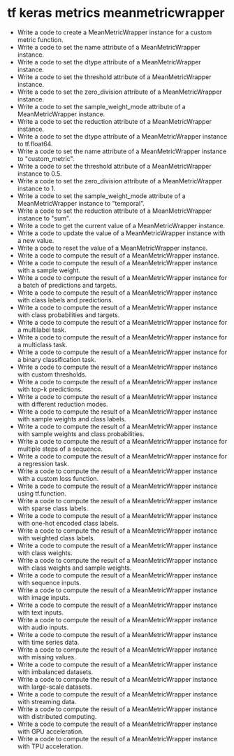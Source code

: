 # tf keras metrics meanmetricwrapper

- Write a code to create a MeanMetricWrapper instance for a custom metric function.
- Write a code to set the name attribute of a MeanMetricWrapper instance.
- Write a code to set the dtype attribute of a MeanMetricWrapper instance.
- Write a code to set the threshold attribute of a MeanMetricWrapper instance.
- Write a code to set the zero_division attribute of a MeanMetricWrapper instance.
- Write a code to set the sample_weight_mode attribute of a MeanMetricWrapper instance.
- Write a code to set the reduction attribute of a MeanMetricWrapper instance.
- Write a code to set the dtype attribute of a MeanMetricWrapper instance to tf.float64.
- Write a code to set the name attribute of a MeanMetricWrapper instance to "custom_metric".
- Write a code to set the threshold attribute of a MeanMetricWrapper instance to 0.5.
- Write a code to set the zero_division attribute of a MeanMetricWrapper instance to 1.
- Write a code to set the sample_weight_mode attribute of a MeanMetricWrapper instance to "temporal".
- Write a code to set the reduction attribute of a MeanMetricWrapper instance to "sum".
- Write a code to get the current value of a MeanMetricWrapper instance.
- Write a code to update the value of a MeanMetricWrapper instance with a new value.
- Write a code to reset the value of a MeanMetricWrapper instance.
- Write a code to compute the result of a MeanMetricWrapper instance.
- Write a code to compute the result of a MeanMetricWrapper instance with a sample weight.
- Write a code to compute the result of a MeanMetricWrapper instance for a batch of predictions and targets.
- Write a code to compute the result of a MeanMetricWrapper instance with class labels and predictions.
- Write a code to compute the result of a MeanMetricWrapper instance with class probabilities and targets.
- Write a code to compute the result of a MeanMetricWrapper instance for a multilabel task.
- Write a code to compute the result of a MeanMetricWrapper instance for a multiclass task.
- Write a code to compute the result of a MeanMetricWrapper instance for a binary classification task.
- Write a code to compute the result of a MeanMetricWrapper instance with custom thresholds.
- Write a code to compute the result of a MeanMetricWrapper instance with top-k predictions.
- Write a code to compute the result of a MeanMetricWrapper instance with different reduction modes.
- Write a code to compute the result of a MeanMetricWrapper instance with sample weights and class labels.
- Write a code to compute the result of a MeanMetricWrapper instance with sample weights and class probabilities.
- Write a code to compute the result of a MeanMetricWrapper instance for multiple steps of a sequence.
- Write a code to compute the result of a MeanMetricWrapper instance for a regression task.
- Write a code to compute the result of a MeanMetricWrapper instance with a custom loss function.
- Write a code to compute the result of a MeanMetricWrapper instance using tf.function.
- Write a code to compute the result of a MeanMetricWrapper instance with sparse class labels.
- Write a code to compute the result of a MeanMetricWrapper instance with one-hot encoded class labels.
- Write a code to compute the result of a MeanMetricWrapper instance with weighted class labels.
- Write a code to compute the result of a MeanMetricWrapper instance with class weights.
- Write a code to compute the result of a MeanMetricWrapper instance with class weights and sample weights.
- Write a code to compute the result of a MeanMetricWrapper instance with sequence inputs.
- Write a code to compute the result of a MeanMetricWrapper instance with image inputs.
- Write a code to compute the result of a MeanMetricWrapper instance with text inputs.
- Write a code to compute the result of a MeanMetricWrapper instance with audio inputs.
- Write a code to compute the result of a MeanMetricWrapper instance with time series data.
- Write a code to compute the result of a MeanMetricWrapper instance with missing values.
- Write a code to compute the result of a MeanMetricWrapper instance with imbalanced datasets.
- Write a code to compute the result of a MeanMetricWrapper instance with large-scale datasets.
- Write a code to compute the result of a MeanMetricWrapper instance with streaming data.
- Write a code to compute the result of a MeanMetricWrapper instance with distributed computing.
- Write a code to compute the result of a MeanMetricWrapper instance with GPU acceleration.
- Write a code to compute the result of a MeanMetricWrapper instance with TPU acceleration.